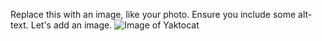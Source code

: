 Replace this with an image, like your photo. Ensure you include some alt-text.
Let's add an image. 
![Image of Yaktocat](https://octodex.github.com/images/yaktocat.png)
